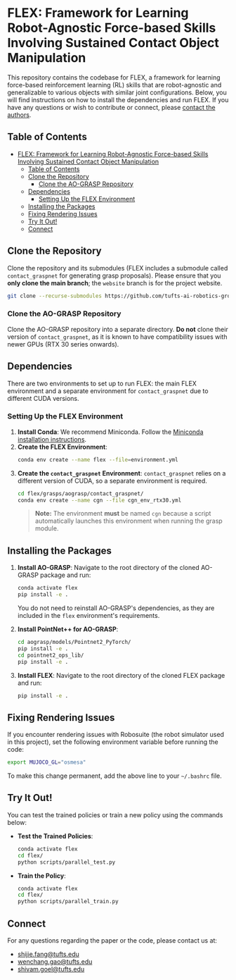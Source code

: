 
# FLEX: Framework for Learning Robot-Agnostic Force-based Skills Involving Sustained Contact Object Manipulation


This repository contains the codebase for FLEX, a framework for learning force-based reinforcement learning (RL) skills that are robot-agnostic and generalizable to various objects with similar joint configurations. Below, you will find instructions on how to install the dependencies and run FLEX. If you have any questions or wish to contribute or connect, please [contact the authors](#connect).

## Table of Contents
- [FLEX: Framework for Learning Robot-Agnostic Force-based Skills Involving Sustained Contact Object Manipulation](#flex-framework-for-learning-robot-agnostic-force-based-skills-involving-sustained-contact-object-manipulation)
  - [Table of Contents](#table-of-contents)
  - [Clone the Repository](#clone-the-repository)
    - [Clone the AO-GRASP Repository](#clone-the-ao-grasp-repository)
  - [Dependencies](#dependencies)
    - [Setting Up the FLEX Environment](#setting-up-the-flex-environment)
  - [Installing the Packages](#installing-the-packages)
  - [Fixing Rendering Issues](#fixing-rendering-issues)
  - [Try It Out!](#try-it-out)
  - [Connect](#connect)

## Clone the Repository

Clone the repository and its submodules (FLEX includes a submodule called `contact_graspnet` for generating grasp proposals). Please ensure that you **only clone the main branch**; the `website` branch is for the project website.

```bash
git clone --recurse-submodules https://github.com/tufts-ai-robotics-group/FLEX.git --single-branch
```

### Clone the AO-GRASP Repository

Clone the AO-GRASP repository into a separate directory. **Do not** clone their version of `contact_graspnet`, as it is known to have compatibility issues with newer GPUs (RTX 30 series onwards).

## Dependencies

There are two environments to set up to run FLEX: the main FLEX environment and a separate environment for `contact_graspnet` due to different CUDA versions.

### Setting Up the FLEX Environment

1. **Install Conda**: We recommend Miniconda. Follow the [Miniconda installation instructions](https://docs.anaconda.com/miniconda/miniconda-install/).
2. **Create the FLEX Environment**:
   ```bash
   conda env create --name flex --file=environment.yml
   ```
3. **Create the `contact_graspnet` Environment**: `contact_graspnet` relies on a different version of CUDA, so a separate environment is required.
   ```bash
   cd flex/grasps/aograsp/contact_graspnet/
   conda env create --name cgn --file cgn_env_rtx30.yml
   ```
   > **Note:** The environment **must** be named `cgn` because a script automatically launches this environment when running the grasp module.

## Installing the Packages

1. **Install AO-GRASP**: Navigate to the root directory of the cloned AO-GRASP package and run:
   ```bash
   conda activate flex
   pip install -e .
   ```
   You do not need to reinstall AO-GRASP's dependencies, as they are included in the `flex` environment's requirements.

2. **Install PointNet++ for AO-GRASP**:
   ```bash
   cd aograsp/models/Pointnet2_PyTorch/
   pip install -e .
   cd pointnet2_ops_lib/
   pip install -e .
   ```

3. **Install FLEX**: Navigate to the root directory of the cloned FLEX package and run:
   ```bash
   pip install -e .
   ```

## Fixing Rendering Issues

If you encounter rendering issues with Robosuite (the robot simulator used in this project), set the following environment variable before running the code:

```bash
export MUJOCO_GL="osmesa"
```

To make this change permanent, add the above line to your `~/.bashrc` file.

## Try It Out!

You can test the trained policies or train a new policy using the commands below:

- **Test the Trained Policies**:
   ```bash
   conda activate flex
   cd flex/
   python scripts/parallel_test.py
   ```

- **Train the Policy**:
   ```bash
   conda activate flex
   cd flex/
   python scripts/parallel_train.py
   ```

## Connect

For any questions regarding the paper or the code, please contact us at:
- [shijie.fang@tufts.edu](mailto:shijie.fang@tufts.edu)
- [wenchang.gao@tufts.edu](mailto:wenchang.gao@tufts.edu)
- [shivam.goel@tufts.edu](mailto:shivam.goel@tufts.edu)

